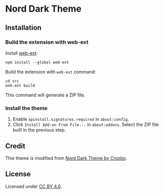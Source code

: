 # Nord Dark Theme

## Installation

### Build the extension with web-ext

Install [web-ext](https://github.com/mozilla/web-ext):

```text
npm install --global web-ext
```

Build the extension with `web-ext` command:

```text
cd src
web-ext build
```

This command will generate a ZIP file.

### Install the theme

1. Enable `xpinstall.signatures.required` in `about:config`.
2. Click `Install Add-on From File...` in `about:addons`. Select the ZIP file built in the previous step.

## Credit

Thie theme is modified from [Nord Dark Theme by Crozbo](https://addons.mozilla.org/en-US/firefox/addon/nord-dark-theme/).

## License

Licensed under [CC BY 4.0](https://creativecommons.org/licenses/by/4.0/).
